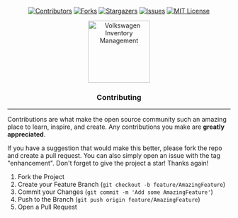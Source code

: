 <div align="center">
  
<!-- PROJECT SHIELDS -->
<!-- PROJECT SHIELDS -->
[![Contributors][contributors-shield]][contributors-url]
[![Forks][forks-shield]][forks-url]
[![Stargazers][stars-shield]][stars-url]
[![Issues][issues-shield]][issues-url]
[![MIT License][license-shield]][license-url]

<!-- Title -->
  <a href="https://github.com/Thorin-the-Bearded/VS-Manage-Inventory/">
    <img src="https://img.shields.io/badge/Inventory%20Management-22272E?logo=volkswagen&style=for-the-badge&logoColor=white)" alt="Volkswagen Inventory Management" height="140">
  </a>

  <h3 align="center">Contributing</h3>
</div>

  <hr>

Contributions are what make the open source community such an amazing place to learn, inspire, and create. Any contributions you make are **greatly appreciated**.

If you have a suggestion that would make this better, please fork the repo and create a pull request. You can also simply open an issue with the tag "enhancement".
Don't forget to give the project a star! Thanks again!

1. Fork the Project
2. Create your Feature Branch (`git checkout -b feature/AmazingFeature`)
3. Commit your Changes (`git commit -m 'Add some AmazingFeature'`)
4. Push to the Branch (`git push origin feature/AmazingFeature`)
5. Open a Pull Request

<!-- MARKDOWN LINKS & IMAGES -->
[contributors-shield]: https://img.shields.io/github/contributors/Thorin-the-Bearded/VW-Manage-Inventory.svg?style=for-the-badge&color=FFFFFF
[contributors-url]: https://github.com/Thorin-the-Bearded/VW-Manage-Inventory/graphs/contributors
[forks-shield]: https://img.shields.io/github/forks/Thorin-the-Bearded/VW-Manage-Inventory.svg?style=for-the-badge&color=000000
[forks-url]: https://github.com/Thorin-the-Bearded/VW-Manage-Inventory/network/members
[stars-shield]: https://img.shields.io/github/stars/Thorin-the-Bearded/VW-Manage-Inventory.svg?style=for-the-badge&color=FFFFFF
[stars-url]: https://github.com/Thorin-the-Bearded/VW-Manage-Inventory/stargazers
[issues-shield]: https://img.shields.io/github/issues/Thorin-the-Bearded/VW-Manage-Inventory.svg?style=for-the-badge&color=000000
[issues-url]: https://github.com/Thorin-the-Bearded/VW-Manage-Inventory/issues
[license-shield]: https://img.shields.io/github/license/Thorin-the-Bearded/VW-Manage-Inventory.svg?style=for-the-badge&color=FFFFFF
[license-url]: https://github.com/Thorin-the-Bearded/VW-Manage-Inventory/blob/master/LICENSE.txt
